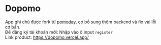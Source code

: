# Dopomo
App ghi chú được fork từ [pomoday](https://github.com/huytd/pomoday-v2), có bổ sung thêm backend và fix vài lỗi cơ bản.\
Để đăng ký tài khoản mới: Nhập vào ô input `register`\
Link product: https://dopomo.vercel.app/
